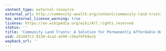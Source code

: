 ```yaml
---
content_type: external-resource
external_url: http://community-wealth.org/content/community-land-trusts-solution-permanently-affordable-housing
has_external_license_warning: true
license: https://en.wikipedia.org/wiki/All_rights_reserved
status: ''
title: 'Community Land Trusts: A Solution for Permanently Affordable Housing'
uid: a53447c2-8138-4ca3-a599-c5baf0fb9acb
wayback_url: ''
---
```

